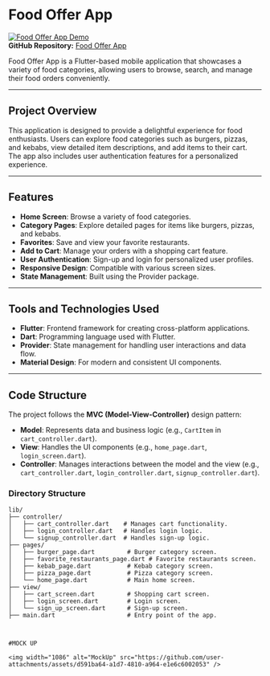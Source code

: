 # Food Offer App

[![Food Offer App Demo](https://img.shields.io/badge/Demo-Video-blue)](https://example.com/demo)  
**GitHub Repository:** [Food Offer App](https://github.com/SanaMehdi/my_flutter_app1/)

Food Offer App is a Flutter-based mobile application that showcases a variety of food categories, allowing users to browse, search, and manage their food orders conveniently.

---

## **Project Overview**
This application is designed to provide a delightful experience for food enthusiasts. Users can explore food categories such as burgers, pizzas, and kebabs, view detailed item descriptions, and add items to their cart. The app also includes user authentication features for a personalized experience.

---

## **Features**
- **Home Screen**: Browse a variety of food categories.
- **Category Pages**: Explore detailed pages for items like burgers, pizzas, and kebabs.
- **Favorites**: Save and view your favorite restaurants.
- **Add to Cart**: Manage your orders with a shopping cart feature.
- **User Authentication**: Sign-up and login for personalized user profiles.
- **Responsive Design**: Compatible with various screen sizes.
- **State Management**: Built using the Provider package.

---

## **Tools and Technologies Used**
- **Flutter**: Frontend framework for creating cross-platform applications.
- **Dart**: Programming language used with Flutter.
- **Provider**: State management for handling user interactions and data flow.
- **Material Design**: For modern and consistent UI components.

---

## **Code Structure**
The project follows the **MVC (Model-View-Controller)** design pattern:

- **Model**: Represents data and business logic (e.g., `CartItem` in `cart_controller.dart`).
- **View**: Handles the UI components (e.g., `home_page.dart`, `login_screen.dart`).
- **Controller**: Manages interactions between the model and the view (e.g., `cart_controller.dart`, `login_controller.dart`, `signup_controller.dart`).

### **Directory Structure**
```plaintext
lib/
├── controller/
│   ├── cart_controller.dart    # Manages cart functionality.
│   ├── login_controller.dart   # Handles login logic.
│   └── signup_controller.dart  # Handles sign-up logic.
├── pages/
│   ├── burger_page.dart         # Burger category screen.
│   ├── favorite_restaurants_page.dart # Favorite restaurants screen.
│   ├── kebab_page.dart          # Kebab category screen.
│   ├── pizza_page.dart          # Pizza category screen.
│   └── home_page.dart           # Main home screen.
├── view/
│   ├── cart_screen.dart         # Shopping cart screen.
│   ├── login_screen.dart        # Login screen.
│   └── sign_up_screen.dart      # Sign-up screen.
├── main.dart                    # Entry point of the app.



#MOCK UP

<img width="1086" alt="MockUp" src="https://github.com/user-attachments/assets/d591ba64-a1d7-4810-a964-e1e6c6002053" />


